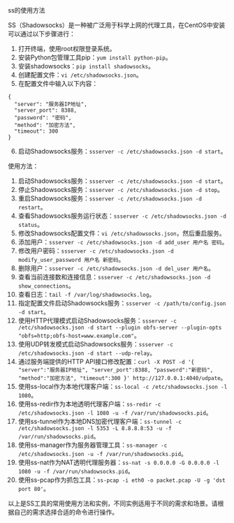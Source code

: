 ss的使用方法
SS（Shadowsocks）是一种被广泛用于科学上网的代理工具，在CentOS中安装可以通过以下步骤进行：

1. 打开终端，使用root权限登录系统。
2. 安装Python包管理工具pip：`yum install python-pip`。
3. 安装shadowsocks：`pip install shadowsocks`。
4. 创建配置文件：`vi /etc/shadowsocks.json`。
5. 在配置文件中输入以下内容：
```
{
  "server": "服务器IP地址",
  "server_port": 8388,
  "password": "密码",
  "method": "加密方法",
  "timeout": 300
}
```
6. 启动Shadowsocks服务：`ssserver -c /etc/shadowsocks.json -d start`。

使用方法：
1. 启动Shadowsocks服务：`ssserver -c /etc/shadowsocks.json -d start`。
2. 停止Shadowsocks服务：`ssserver -c /etc/shadowsocks.json -d stop`。
3. 重启Shadowsocks服务：`ssserver -c /etc/shadowsocks.json -d restart`。
4. 查看Shadowsocks服务运行状态：`ssserver -c /etc/shadowsocks.json -d status`。
5. 修改Shadowsocks配置文件：`vi /etc/shadowsocks.json`，然后重启服务。
6. 添加用户：`ssserver -c /etc/shadowsocks.json -d add_user 用户名 密码`。
7. 修改用户密码：`ssserver -c /etc/shadowsocks.json -d modify_user_password 用户名 新密码`。
8. 删除用户：`ssserver -c /etc/shadowsocks.json -d del_user 用户名`。
9. 查看当前连接数和连接信息：`ssserver -c /etc/shadowsocks.json -d show_connections`。
10. 查看日志：`tail -f /var/log/shadowsocks.log`。
11. 指定配置文件启动Shadowsocks服务：`ssserver -c /path/to/config.json -d start`。
12. 使用HTTP代理模式启动Shadowsocks服务：`ssserver -c /etc/shadowsocks.json -d start --plugin obfs-server --plugin-opts "obfs=http;obfs-host=www.example.com"`。
13. 使用UDP转发模式启动Shadowsocks服务：`ssserver -c /etc/shadowsocks.json -d start --udp-relay`。
14. 通过服务端提供的HTTP API接口修改配置：`curl -X POST -d '{
  "server":"服务器IP地址",
  "server_port":8388,
  "password":"新密码",
  "method":"加密方法",
  "timeout":300
}' http://127.0.0.1:4040/udpate`。
15. 使用ss-local作为本地代理客户端：`ss-local -c /etc/shadowsocks.json -l 1080`。
16. 使用ss-redir作为本地透明代理客户端：`ss-redir -c /etc/shadowsocks.json -l 1080 -u -f /var/run/shadowsocks.pid`。
17. 使用ss-tunnel作为本地DNS加密代理客户端：`ss-tunnel -c /etc/shadowsocks.json -l 5353 -L 8.8.8.8:53 -u -f /var/run/shadowsocks.pid`。
18. 使用ss-manager作为服务器管理工具：`ss-manager -c /etc/shadowsocks.json -u -f /var/run/shadowsocks.pid`。
19. 使用ss-nat作为NAT透明代理服务器：`ss-nat -s 0.0.0.0 -G 0.0.0.0 -l 1080 -u -f /var/run/shadowsocks.pid`。
20. 使用ss-pcap作为抓包工具：`ss-pcap -i eth0 -o packet.pcap -U -g 'dst port 80'`。

以上是SS工具的常用使用方法和实例，不同实例适用于不同的需求和场景。请根据自己的需求选择合适的命令进行操作。